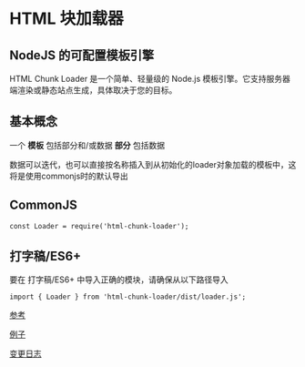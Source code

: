 # HTML 块加载器
## NodeJS 的可配置模板引擎

HTML Chunk Loader 是一个简单、轻量级的 Node.js 模板引擎。它支持服务器端渲染或静态站点生成，具体取决于您的目标。

## 基本概念

一个 <strong>模板</strong> 包括部分和/或数据
<strong>部分</strong> 包括数据


数据可以迭代，也可以直接按名称插入到从初始化的loader对象加载的模板中，这将是使用commonjs时的默认导出

## CommonJS

```
const Loader = require('html-chunk-loader');
```


## 打字稿/ES6+

要在 打字稿/ES6+ 中导入正确的模块，请确保从以下路径导入


```
import { Loader } from 'html-chunk-loader/dist/loader.js';
```


[参考](https://github.com/abschill/html-chunk-loader/blob/master/docs/modules.md)

[例子](https://github.com/abschill/html-chunk-loader-examples)

[变更日志](https://github.com/abschill/html-chunk-loader/tree/master/changelog.md)

